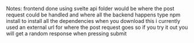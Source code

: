Notes:
frontend done using svelte
api folder would be where the post request could be handled and where all the backend happens
type npm install to install all the dependencies when you download this
i currently used an external url for where the post request goes so if you try it out you will get a random response when pressing submit